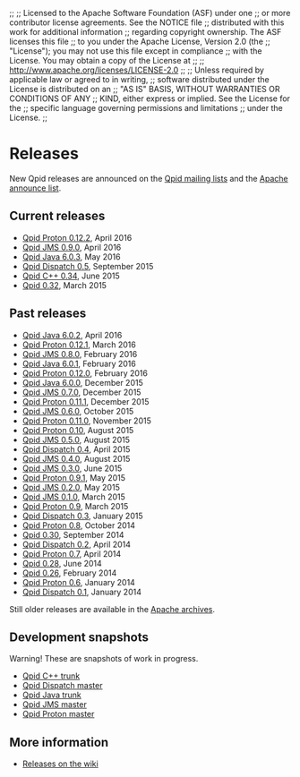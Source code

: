 ;;
;; Licensed to the Apache Software Foundation (ASF) under one
;; or more contributor license agreements.  See the NOTICE file
;; distributed with this work for additional information
;; regarding copyright ownership.  The ASF licenses this file
;; to you under the Apache License, Version 2.0 (the
;; "License"); you may not use this file except in compliance
;; with the License.  You may obtain a copy of the License at
;; 
;;   http://www.apache.org/licenses/LICENSE-2.0
;; 
;; Unless required by applicable law or agreed to in writing,
;; software distributed under the License is distributed on an
;; "AS IS" BASIS, WITHOUT WARRANTIES OR CONDITIONS OF ANY
;; KIND, either express or implied.  See the License for the
;; specific language governing permissions and limitations
;; under the License.
;;

# Releases

New Qpid releases are announced on the
[Qpid mailing lists]({{site_url}}/discussion.html#mailing-lists) and
the
[Apache announce list](http://mail-archives.apache.org/mod_mbox/www-announce/).

## Current releases

 - [Qpid Proton 0.12.2](qpid-proton-0.12.2/index.html), April 2016
 - [Qpid JMS 0.9.0](qpid-jms-0.9.0/index.html), April 2016
 - [Qpid Java 6.0.3](qpid-java-6.0.3/index.html), May 2016
 - [Qpid Dispatch 0.5](qpid-dispatch-0.5/index.html), September 2015
 - [Qpid C++ 0.34](qpid-cpp-0.34/index.html), June 2015
 - [Qpid 0.32](qpid-0.32/index.html), March 2015

## Past releases

<div class="two-column" markdown="1">


 - [Qpid Java 6.0.2](qpid-java-6.0.2/index.html), April 2016
 - [Qpid Proton 0.12.1](qpid-proton-0.12.1/index.html), March 2016
 - [Qpid JMS 0.8.0](qpid-jms-0.8.0/index.html), February 2016
 - [Qpid Java 6.0.1](qpid-java-6.0.1/index.html), February 2016
 - [Qpid Proton 0.12.0](qpid-proton-0.12.0/index.html), February 2016
 - [Qpid Java 6.0.0](qpid-java-6.0.0/index.html), December 2015
 - [Qpid JMS 0.7.0](qpid-jms-0.7.0/index.html), December 2015
 - [Qpid Proton 0.11.1](qpid-proton-0.11.1/index.html), December 2015
 - [Qpid JMS 0.6.0](qpid-jms-0.6.0/index.html), October 2015
 - [Qpid Proton 0.11.0](qpid-proton-0.11.0/index.html), November 2015
 - [Qpid Proton 0.10](qpid-proton-0.10/index.html), August 2015
 - [Qpid JMS 0.5.0](qpid-jms-0.5.0/index.html), August 2015
 - [Qpid Dispatch 0.4](qpid-dispatch-0.4/index.html), April 2015
 - [Qpid JMS 0.4.0](qpid-jms-0.4.0/index.html), August 2015
 - [Qpid JMS 0.3.0](qpid-jms-0.3.0/index.html), June 2015
 - [Qpid Proton 0.9.1](qpid-proton-0.9.1/index.html), May 2015
 - [Qpid JMS 0.2.0](qpid-jms-0.2.0/index.html), May 2015
 - [Qpid JMS 0.1.0](qpid-jms-0.1.0/index.html), March 2015
 - [Qpid Proton 0.9](qpid-proton-0.9/index.html), March 2015
 - [Qpid Dispatch 0.3](qpid-dispatch-0.3/index.html), January 2015
 - [Qpid Proton 0.8](qpid-proton-0.8/index.html), October 2014
 - [Qpid 0.30](qpid-0.30/index.html), September 2014
 - [Qpid Dispatch 0.2](qpid-dispatch-0.2/index.html), April 2014
 - [Qpid Proton 0.7](qpid-proton-0.7/index.html), April 2014
 - [Qpid 0.28](qpid-0.28/index.html), June 2014
 - [Qpid 0.26](qpid-0.26/index.html), February 2014
 - [Qpid Proton 0.6](qpid-proton-0.6/index.html), January 2014
 - [Qpid Dispatch 0.1](qpid-dispatch-0.1/index.html), January 2014

</div>

Still older releases are available in the
[Apache archives](http://archive.apache.org/dist/qpid/).

## Development snapshots

Warning! These are snapshots of work in progress.

 - [Qpid C++ trunk](qpid-cpp-trunk/index.html)
 - [Qpid Dispatch master](qpid-dispatch-master/index.html)
 - [Qpid Java trunk](qpid-java-trunk/index.html)
 - [Qpid JMS master](qpid-jms-master/index.html)
 - [Qpid Proton master](qpid-proton-master/index.html)

## More information

 - [Releases on the wiki](https://cwiki.apache.org/confluence/display/qpid/Releases)
